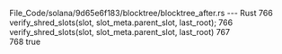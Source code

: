 File_Code/solana/9d65e6f183/blocktree/blocktree_after.rs --- Rust
766         verify_shred_slots(slot, slot_meta.parent_slot, last_root);                                                                                      766         verify_shred_slots(slot, slot_meta.parent_slot, last_root)
767                                                                                                                                                              
768         true                                                                                                                                                 

